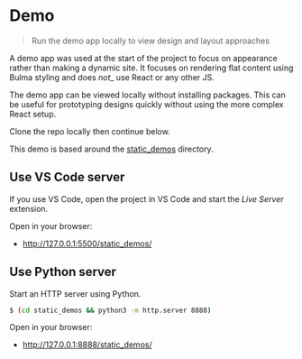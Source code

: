 # Demo
> Run the demo app locally to view design and layout approaches

A demo app was used at the start of the project to focus on appearance rather than making a dynamic site. It focuses on rendering flat content using Bulma styling and does _not__ use React or any other JS.

The demo app can be viewed locally without installing packages. This can be useful for prototyping designs quickly without using the more complex React setup.

Clone the repo locally then continue below.

This demo is based around the [static_demos](/static_demos/) directory.


## Use VS Code server

If you use VS Code, open the project in VS Code and start the _Live Server_ extension.

Open in your browser:

- http://127.0.0.1:5500/static_demos/


## Use Python server

Start an HTTP server using Python.

```sh
$ (cd static_demos && python3 -m http.server 8888)
```

Open in your browser:

- http://127.0.0.1:8888/static_demos/
